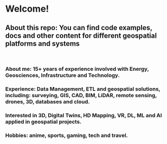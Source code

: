 <h1><b>Welcome!</b></h1>

<h2>About this repo: You can find code examples, docs and other content for different geospatial platforms and systems</h2><br>

<h3><b>About me</b>: 15+ years of experience involved with Energy, Geosciences, Infrastructure and Technology.</h3>
<h3><b>Experience:</b> Data Management, ETL and geospatial solutions, including: surveying, GIS, CAD, BIM, LiDAR, remote sensing, drones, 3D, databases and cloud.</h3>
<h3>Interested in 3D, Digital Twins, HD Mapping, VR, DL, ML and AI applied in geospatial projects.</h3>
<h3><b>Hobbies:<b> anime, sports, gaming, tech and travel.</h3>

